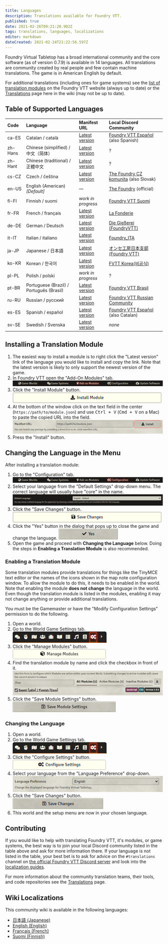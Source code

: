 ```yaml
---
title: Languages
description: Translations available for Foundry VTT.
published: true
date: 2021-02-26T09:21:20.902Z
tags: translations, languages, localizations
editor: markdown
dateCreated: 2021-02-24T21:22:56.597Z
---
```


Foundry Virtual Tabletop has a broad international community and the core software (as of version 0.7.9) is available in 14 languages. All translations are community created by real people and few contain machine translations. The game is in American English by default.

For additional translations (including ones for game systems) see the [list of translation modules](https://foundryvtt.com/packages/tag/translation) on the Foundry VTT website (always up to date) or the [Translations](https://foundryvtt.wiki/en/community/Community-Translations) page here in the wiki (may not be up to date).

## Table of Supported Languages
| Code | Language | Manifest URL | Local Discord Community |
|:-|:-|:-|:-|
| ca-ES | Catalan / català | [Latest version](https://gitlab.com/montver/foundry-vtt-catala/-/raw/master/ca/module.json) | <i class="fab fa-discord"></i> [Foundry VTT Español](https://discord.gg/MHCerwd) (also Spanish) |
| zh-Hans | Chinese (simplified) / 中文（简体） | [Latest version](https://raw.githubusercontent.com/fvtt-cn/foundry_chn/main/module.json) | ? |
| zh-Hant | Chinese (traditional) / 正體中文 | [Latest version](https://raw.githubusercontent.com/hktrpg/foundry_zh-tw/main/module.json) | ? |
| cs-CZ | Czech / čeština | [Latest version](https://gitlab.com/ptoseklukas/foundryvtt-lang-cs-cz/-/raw/master/cs-CZ/module.json) | <i class="fab fa-discord"></i> [The Foundry CZ komunita](https://discord.gg/7dHDqEW) (also Slovak) |
| en-US | English (American) *[Default]* | — | <i class="fab fa-discord"></i> [The Foundry](https://discordapp.com/invite/DDBZUDf) (official) |
| fi-FI | Finnish / suomi | *work in progress* | <i class="fab fa-discord"></i> [Foundry VTT Suomi](https://discord.gg/U4y3cNebbg) |
| fr-FR | French / français | [Latest version](https://gitlab.com/baktov.sugar/foundryvtt-lang-fr-fr/-/raw/master/fr-FR/module.json) | <i class="fab fa-discord"></i> [La Fonderie](https://discord.gg/pPSDNJk) |
| de-DE | German / Deutsch | [Latest version](https://gitlab.com/henry4k/foundryvtt-lang-de/-/raw/master/module.json) | <i class="fab fa-discord"></i> [Die Gießerei (FoundryVTT)](https://discord.gg/XrKAZ5J) |
| it-IT | Italian / italiano | [Latest version](https://gitlab.com/riccisi/foundryvtt-lang-it-it/-/raw/master/it-IT/module.json) | <i class="fab fa-discord"></i> [Foundry_ITA](https://discord.gg/hsRcTby) |
| ja-JP | Japanese / 日本語 | [Latest version](https://raw.githubusercontent.com/BrotherSharper/foundryVTTja/master/module.json) | <i class="fab fa-discord"></i> [オンセ工房日本支部(Foundry VTT)](https://discord.gg/vM4YM27) |
| ko-KR | Korean / 한국어 | [Latest version](https://raw.githubusercontent.com/ShoyuVanilla/FoundryVTT-lang-ko-KR/master/module.json) | <i class="fab fa-discord"></i> [FVTT Korea(비공식)](https://discord.gg/DRbbn5w) |
| pl-PL | Polish / polski | *work in progress* | ? |
| pt-BR | Portuguese (Brazil) / Português (Brasil) | [Latest version](https://gitlab.com/foundryvtt-pt-br/core/-/raw/master/pt-BR/module.json) | <i class="fab fa-discord"></i> [Foundry VTT Brasil](https://discord.gg/XNC86FBnQ2) |
| ru-RU | Russian / русский | [Latest version](https://raw.githubusercontent.com/Phenomen/foundry-vtt-ru/master/module.json) | <i class="fab fa-discord"></i> [Foundry VTT Russian Community](https://discord.gg/Z2CXFy35WF) |
| es-ES | Spanish / español | [Latest version](https://gitlab.com/carlosjrlu/foundryvtt-es/-/raw/master/es/module.json) | <i class="fab fa-discord"></i> [Foundry VTT Español](https://discord.gg/MHCerwd) (also Catalan) |
| sv-SE | Swedish / Svenska | [Latest version](https://raw.githubusercontent.com/xdy/foundryvtt-lang-sv/master/module.json) | *none* |

## Installing a Translation Module
1. The easiest way to install a module is to right click the "Latest version" link of the language you would like to install and copy the link. Note that the latest version is likely to only support the newest version of the game.
1. In Foundry VTT open the "Add-On Modules" tab.
![add-on_modules_tab.png](/fvtt-ui/add-on_modules_tab.png)
1. Click the "Install Module" button.
![modules_install_module_button.png](/fvtt-ui/modules_install_module_button.png)
1. At the bottom of the window click on the text field in the center (`https://path/to/module.json`) and use <kbd>Ctrl + V</kbd> (<kbd>Cmd + V</kbd> on a Mac) to paste the copied URL into the field.
![modules_manifest_url.png](/fvtt-ui/modules_manifest_url.png)
1. Press the "Install" button.

## Changing the Language in the Menu
After installing a translation module:
1. Go to the "Configuration" tab.
![configuration_tab.png](/fvtt-ui/configuration_tab.png)
1. Select your language from the "Default Settings" drop-down menu. The correct language will usually have "core" in the name.
![configuration_default_language_setting.png](/fvtt-ui/configuration_default_language_setting.png)
1. Click the "Save Changes" button.
![configuration_save_changes_button.png](/fvtt-ui/configuration_save_changes_button.png)
1. Click the "Yes" button in the dialog that pops up to close the game and change the language.
![configuration_yes_button.png](/fvtt-ui/configuration_yes_button.png)
1. Open the game and proceed with **Changing the Language** below. Doing the steps in **Enabling a Translation Module** is also recommended.

### Enabling a Translation Module
Some translation modules provide translations for things like the TinyMCE text editor or the names of the icons shown in the map note configuration window. To allow the module to do this, it needs to be enabled in the world. Note that enabling the module **does not change** the language in the world. Even though the translation module is listed in the modules, enabling it may not change anything or provide additional translations.

You must be the Gamemaster or have the "Modify Configuration Settings" permission to do the following.
1. Open a world.
1. Go to the World Game Settings tab.
![world_game_settings_tab.png](/fvtt-ui/world_game_settings_tab.png)
1. Click the "Manage Modules" button.
![world_manage_modules_button.png](/fvtt-ui/world_manage_modules_button.png)
1. Find the translation module by name and click the checkbox in front of it.
![module_management_translation.png](/fvtt-ui/module_management_translation.png)
1. Click the "Save Module Settings" button.
![module_management_save_module_settings.png](/fvtt-ui/module_management_save_module_settings.png)

### Changing the Language
1. Open a world.
1. Go to the World Game Settings tab.
![world_game_settings_tab.png](/fvtt-ui/world_game_settings_tab.png)
1. Click the "Configure Settings" button.
![world_configure_settings_button.png](/fvtt-ui/world_configure_settings_button.png)
1. Select your language from the "Language Preference" drop-down.
![world_configure_language_preference_setting.png](/fvtt-ui/world_configure_language_preference_setting.png)
1. Click the "Save Changes" button.
![world_configure_save_changes_button.png](/fvtt-ui/world_configure_save_changes_button.png)
1. This world and the setup menu are now in your chosen language.

## Contributing
If you would like to help with translating Foundry VTT, it's modules, or game systems, the best way is to join your local Discord community listed in the table above and ask for more information there. If your language is not listed in the table, your best bet is to ask for advice on the `#translations` channel on <i class="fab fa-discord"></i> [the official Foundry VTT Discord server](https://discordapp.com/invite/DDBZUDf) and look into the [localization guides](https://foundryvtt.wiki/en/development/guides/localization).

For more information about the community translation teams, their tools, and code repositories see the [Translations](https://foundryvtt.wiki/en/community/Community-Translations) page.

## Wiki Localizations
This community wiki is available in the following languages:
- [日本語 (Japanese)](https://foundryvtt.wiki/ja/home)
- [English (English)](https://foundryvtt.wiki/en/home)
- [Français (French)](https://foundryvtt.wiki/fr/home)
- [Suomi (Finnish)](https://foundryvtt.wiki/fi/home)